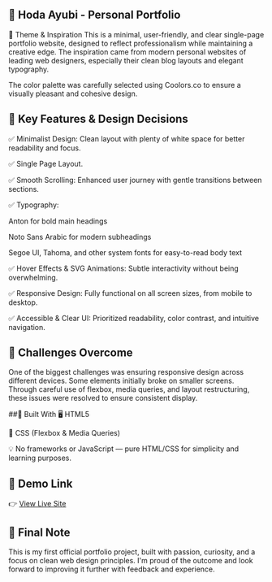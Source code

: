 ## 💼 Hoda Ayubi - Personal Portfolio

🔹 Theme & Inspiration
This is a minimal, user-friendly, and clear single-page portfolio website, designed to reflect professionalism while maintaining a creative edge.
The inspiration came from modern personal websites of leading web designers, especially their clean blog layouts and elegant typography.


The color palette was carefully selected using Coolors.co to ensure a visually pleasant and cohesive design.


## 🔹 Key Features & Design Decisions
✅ Minimalist Design: Clean layout with plenty of white space for better readability and focus.

✅ Single Page Layout.

✅ Smooth Scrolling: Enhanced user journey with gentle transitions between sections.

✅ Typography:

Anton for bold main headings

Noto Sans Arabic for modern subheadings

Segoe UI, Tahoma, and other system fonts for easy-to-read body text

✅ Hover Effects & SVG Animations: Subtle interactivity without being overwhelming.

✅ Responsive Design: Fully functional on all screen sizes, from mobile to desktop.

✅ Accessible & Clear UI: Prioritized readability, color contrast, and intuitive navigation.

## 🔹 Challenges Overcome
One of the biggest challenges was ensuring responsive design across different devices.
Some elements initially broke on smaller screens. Through careful use of flexbox, media queries, and layout restructuring, these issues were resolved to ensure consistent display.

##🔹 Built With
🖥️ HTML5

🎨 CSS (Flexbox & Media Queries)

💡 No frameworks or JavaScript — pure HTML/CSS for simplicity and learning purposes.

## 🔗 Demo Link  
👉 [View Live Site](https://h-ayubi.github.io/Hoda-Ayubi/)

## 📌 Final Note
This is my first official portfolio project, built with passion, curiosity, and a focus on clean web design principles.
I'm proud of the outcome and look forward to improving it further with feedback and experience.


